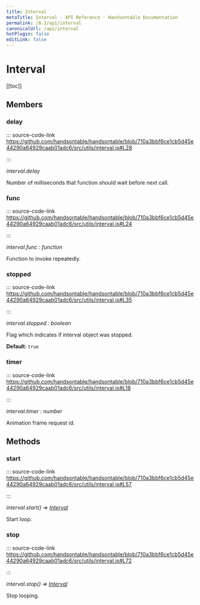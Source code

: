 ```yaml
---
title: Interval
metaTitle: Interval - API Reference - Handsontable Documentation
permalink: /8.2/api/interval
canonicalUrl: /api/interval
hotPlugin: false
editLink: false
---
```


# Interval

[[toc]]
## Members

### delay
  
::: source-code-link https://github.com/handsontable/handsontable/blob/710a3bbf6ce1cb5d45e44290a64929caab01adc6/src/utils/interval.js#L28

:::

_interval.delay_

Number of milliseconds that function should wait before next call.



### func
  
::: source-code-link https://github.com/handsontable/handsontable/blob/710a3bbf6ce1cb5d45e44290a64929caab01adc6/src/utils/interval.js#L24

:::

_interval.func : function_

Function to invoke repeatedly.



### stopped
  
::: source-code-link https://github.com/handsontable/handsontable/blob/710a3bbf6ce1cb5d45e44290a64929caab01adc6/src/utils/interval.js#L35

:::

_interval.stopped : boolean_

Flag which indicates if interval object was stopped.

**Default**: <code>true</code>  


### timer
  
::: source-code-link https://github.com/handsontable/handsontable/blob/710a3bbf6ce1cb5d45e44290a64929caab01adc6/src/utils/interval.js#L18

:::

_interval.timer : number_

Animation frame request id.


## Methods

### start
  
::: source-code-link https://github.com/handsontable/handsontable/blob/710a3bbf6ce1cb5d45e44290a64929caab01adc6/src/utils/interval.js#L57

:::

_interval.start() ⇒ [Interval](@/api/interval.md)_

Start loop.



### stop
  
::: source-code-link https://github.com/handsontable/handsontable/blob/710a3bbf6ce1cb5d45e44290a64929caab01adc6/src/utils/interval.js#L72

:::

_interval.stop() ⇒ [Interval](@/api/interval.md)_

Stop looping.


